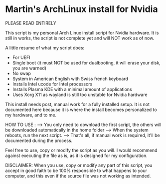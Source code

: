 # Martin's ArchLinux install for Nvidia

PLEASE READ ENTIRELY

This script is my personal Arch Linux install script for Nvidia hardware.
It is still in works, the script is not complete yet and will NOT work as of now.

A little resume of what my script does:

- For UEFI
- Single boot (it must NOT be used for dualbooting, it will erase your disk, you are warned)
- No swap
- System in American English with Swiss french keyboard
- Installs Intel ucode for Intel processors
- Installs Plasma KDE with a minimal amount of applications
- Uses Xorg X11 as wayland is still too unstable for Nvidia hardware

This install needs post, manual work for a fully installed setup.
It is not documented here because it is where the install becomes personalized to my hardware, and to me. 


HOW TO USE :
--> You only need to download the first script, the others will be downloaded automatically in the home folder
--> When the system reboots, run the next script.
--> That's all, if manual work is required, it'll be documented during the process.


Feel free to use, copy or modify the script as you will.
I would recommend against executing the file as is, as it is designed for my configuration.

DISCLAIMER:
When you use, copy or modify any part of this script, you accept in good faith to be 100% responsible to what happens to your computer, and this even if the source file was not working as intended.
